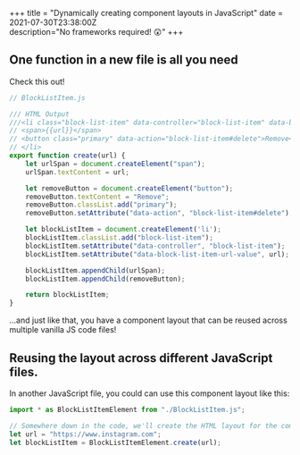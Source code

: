 +++
title = "Dynamically creating component layouts in JavaScript"
date = 2021-07-30T23:38:00Z  
description="No frameworks required! 😲"
+++

## One function in a new file is all you need
Check this out!

```js
// BlockListItem.js

/// HTML Output
///<li class="block-list-item" data-controller="block-list-item" data-block-list-item-url-value="{{url}}">
// <span>{{url}}</span>
// <button class="primary" data-action="block-list-item#delete">Remove</button>
// </li>
export function create(url) {
    let urlSpan = document.createElement("span");
    urlSpan.textContent = url;

    let removeButton = document.createElement("button");
    removeButton.textContent = "Remove";
    removeButton.classList.add("primary");
    removeButton.setAttribute("data-action", "block-list-item#delete");

    let blockListItem = document.createElement('li');
    blockListItem.classList.add("block-list-item");
    blockListItem.setAttribute("data-controller", "block-list-item");
    blockListItem.setAttribute("data-block-list-item-url-value", url);

    blockListItem.appendChild(urlSpan);
    blockListItem.appendChild(removeButton);

    return blockListItem;
}

```

...and just like that, you have a component layout that can be reused across multiple vanilla JS code files!

## Reusing the layout across different JavaScript files.

In another JavaScript file, you could can use this component layout like this:
```js
import * as BlockListItemElement from "./BlockListItem.js";

// Somewhere down in the code, we'll create the HTML layout for the component:
let url = "https://www.instagram.com";
let blockListItem = BlockListItemElement.create(url);
```

